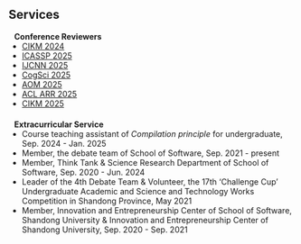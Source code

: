 ## Services
<!-- 

<h4 style="margin:0 10px 0;">Journal Reviewers</h4>

<ul style="margin:0 0 20px;">
  <li><a href="https://ieeexplore.ieee.org/xpl/RecentIssue.jsp?punumber=7755"><autocolor>IEEE Transactions on Mobile Computing (TMC)</autocolor></a></li>
  <li><a href="https://ieeexplore.ieee.org/xpl/RecentIssue.jsp?punumber=7693"><autocolor>IEEE Transactions on Wireless Communications (TWC)</autocolor></a></li>
  <li><a href="https://dl.acm.org/journal/tosn"><autocolor>ACM Transactions on Sensor Networks (TOSN)</autocolor></a></li>
  <li><a href="https://dl.acm.org/journal/tiot"><autocolor>ACM Transactions on Internet of Things (TIOT)</autocolor></a></li>
</ul> 
-->

<h4 style="margin:0 10px 0;">Conference Reviewers</h4>

<ul style="margin:0 0 20px;">
  <li><a href="https://cikm2024.org/"><autocolor>CIKM 2024</autocolor></a></li>
  <li><a href="https://2025.ieeeicassp.org/"><autocolor>ICASSP 2025</autocolor></a></li>
  <li><a href="https://2025.ijcnn.org/"><autocolor>IJCNN 2025</autocolor></a></li>
  <li><a href="https://cognitivesciencesociety.org/cogsci-2025/"><autocolor>CogSci 2025</autocolor></a></li>
  <li><a href="https://aom.org/"><autocolor>AOM 2025</autocolor></a></li>
  <li><a href="https://2025.aclweb.org/"><autocolor>ACL ARR 2025</autocolor></a></li>
  <li><a href="http://www.cikmconference.org/"><autocolor>CIKM 2025</autocolor></a></li>
</ul>

<h4 style="margin:0 10px 0;">Extracurricular Service</h4>
<ul style="margin:0 0 20px;">
  <li> Course teaching assistant of <i>Compilation principle</i> for undergraduate, Sep. 2024 - Jan. 2025 </li>
  <li> Member, the debate team of School of Software, Sep. 2021 - present </li>
  <li> Member, Think Tank & Science Research Department of School of Software, Sep. 2020 - Jun. 2024</li>
  <li> Leader of the 4th Debate Team & Volunteer, the 17th ‘Challenge Cup’ Undergraduate Academic and Science and Technology Works Competition in Shandong Province, May 2021</li>
  <li> Member, Innovation and Entrepreneurship Center of School of Software, Shandong University & Innovation and Entrepreneurship Center of Shandong University, Sep. 2020 - Sep. 2021</li>
</ul>
